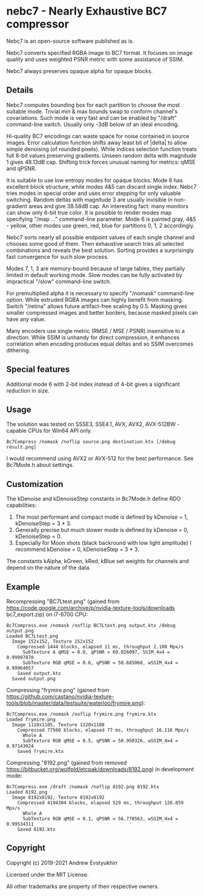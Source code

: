 # nebc7 - Nearly Exhaustive BC7 compressor

Nebc7 is an open-source software published as is.

Nebc7 converts specified RGBA image to BC7 format. It focuses on image quality and uses weighted PSNR metric with some assistance of SSIM.

Nebc7 always preserves opaque alpha for opaque blocks.

## Details

Nebc7 computes bounding box for each partition to choose the most suitable mode. Trivial min & max bounds swap to conform channel's covariations. Such mode is very fast and can be enabled by "/draft" command-line switch. Usually only -3dB below of an ideal encoding.

Hi-quality BC7 encodings can waste space for noise contained in source images. Error calculation function shifts away least bit of |delta| to allow simple denoising (of rounded pixels). While indices selection function treats full 8-bit values preserving gradients. Unseen random delta with magnitude 1 gives 48.13dB cap. Shifting trick forces unusual naming for metrics: qMSE and qPSNR.

It is suitable to use low entropy modes for opaque blocks. Mode 6 has excellent block structure, while modes 4&5 can discard single index. Nebc7 tries modes in special order and uses error stepping for only valuable switching. Random deltas with magnitude 3 are usually invisible in non-gradient areas and give 38.58dB cap. An interesting fact: many monitors can show only 6-bit true color. It is possible to render modes map specifying "/map ..." command-line parameter. Mode 6 is painted gray, 4&5 - yellow, other modes use green, red, blue for partitions 0, 1, 2 accordingly.

Nebc7 sorts nearly all possible endpoint values of each single channel and chooses some good of them. Then exhaustive search tries all selected combinations and reveals the best solution. Sorting provides a surprisingly fast convergence for such slow process.

Modes 7, 1, 3 are memory-bound because of large tables, they partially limited in default working mode. Slow modes can be fully activated by impractical "/slow" command-line switch.

For premultiplied alpha it is necessary to specify "/nomask" command-line option. While extruded RGBA images can highly benefit from masking. Switch "/retina" allows future artifact-free scaling by 0.5. Masking gives smaller compressed images and better borders, because masked pixels can have any value.

Many encoders use single metric (RMSE / MSE / PSNR) insensitive to a direction. While SSIM is unhandy for direct compression, it enhances correlation when encoding produces equal deltas and so SSIM overcomes dithering.

## Special features

Additional mode 6 with 2-bit index instead of 4-bit gives a significant reduction in size.

## Usage

The solution was tested on SSSE3, SSE4.1, AVX, AVX2, AVX-512BW - capable CPUs for Win64 API only.

`Bc7Compress /nomask /noflip source.png destination.ktx [/debug result.png]`

I would recommend using AVX2 or AVX-512 for the best performance. See Bc7Mode.h about settings.

## Customization

The kDenoise and kDenoiseStep constants in Bc7Mode.h define RDO capabilities:

1. The most performant and compact mode is defined by kDenoise = 1, kDenoiseStep = 3 \* 3.
2. Generally precise but much slower mode is defined by kDenoise = 0, kDenoiseStep = 0.
3. Especially for Moon shots (black backround with low light amplitude) I recommend kDenoise = 0, kDenoiseStep = 3 \* 3.

The constants kAlpha, kGreen, kRed, kBlue set weights for channels and depend on the nature of the data.

## Example

Recompressing "BC7Ltest.png" (gained from https://code.google.com/archive/p/nvidia-texture-tools/downloads bc7_export.zip) on i7-6700 CPU:

    Bc7Compress.exe /nomask /noflip BC7Ltest.png output.ktx /debug output.png
    Loaded BC7Ltest.png
      Image 152x152, Texture 152x152
        Compressed 1444 blocks, elapsed 11 ms, throughput 2.100 Mpx/s
          SubTexture A qMSE = 0.0, qPSNR = 69.026097, SSIM_4x4 = 0.99997870
          SubTexture RGB qMSE = 0.6, qPSNR = 50.685068, wSSIM_4x4 = 0.99964057
        Saved output.ktx
      Saved output.png

Compressing "frymire.png" (gained from https://github.com/castano/nvidia-texture-tools/blob/master/data/testsuite/waterloo/frymire.png):

    Bc7Compress.exe /nomask /noflip frymire.png frymire.ktx
    Loaded frymire.png
      Image 1118x1105, Texture 1120x1108
        Compressed 77560 blocks, elapsed 77 ms, throughput 16.116 Mpx/s
          Whole A
          SubTexture RGB qMSE = 0.5, qPSNR = 50.950326, wSSIM_4x4 = 0.97143024
        Saved frymire.ktx

Compressing "8192.png" (gained from removed https://bitbucket.org/wolfpld/etcpak/downloads/8192.png) in development mode:

    Bc7Compress.exe /draft /nomask /noflip 8192.png 8192.ktx
    Loaded 8192.png
      Image 8192x8192, Texture 8192x8192
        Compressed 4194304 blocks, elapsed 529 ms, throughput 126.859 Mpx/s
          Whole A
          SubTexture RGB qMSE = 0.1, qPSNR = 56.778563, wSSIM_4x4 = 0.99534311
        Saved 8192.ktx

## Copyright

Copyright (c) 2019-2021 Andrew Evstyukhin

Licensed under the MIT License.

All other trademarks are property of their respective owners.
